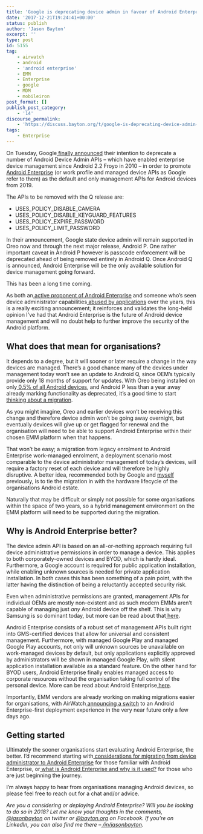 ```yaml
---
title: 'Google is deprecating device admin in favour of Android Enterprise'
date: '2017-12-21T19:24:41+00:00'
status: publish
author: 'Jason Bayton'
excerpt: ''
type: post
id: 5155
tag:
    - airwatch
    - android
    - 'android enterprise'
    - EMM
    - Enterprise
    - google
    - MDM
    - mobileiron
post_format: []
publish_post_category:
    - '14'
discourse_permalink:
    - 'https://discuss.bayton.org/t/google-is-deprecating-device-admin-in-favour-of-android-enterprise/73'
tags:
    - Enterprise
---
```

On Tuesday, Google[ finally announced](https://www.blog.google/products/android-enterprise/why-its-time-enterprises-adopt-androids-modern-device-management-apis/) their intention to deprecate a number of Android Device Admin APIs – which have enabled enterprise device management since Android 2.2 Froyo in 2010 – in order to promote[ Android Enterprise](/android/) (or work profile and managed device APIs as Google refer to them) as the default and only management APIs for Android devices from 2019.

The APIs to be removed with the Q release are:

- USES\_POLICY\_DISABLE\_CAMERA
- USES\_POLICY\_DISABLE\_KEYGUARD\_FEATURES
- USES\_POLICY\_EXPIRE\_PASSWORD
- USES\_POLICY\_LIMIT\_PASSWORD

In their announcement, Google state device admin will remain supported in Oreo now and through the next major release, Android P. One rather important caveat in Android P however is passcode enforcement will be deprecated ahead of being removed entirely in Android Q. Once Android Q is announced, Android Enterprise will be the only available solution for device management going forward.

This has been a long time coming.

As both an[ active proponent of Android Enterprise](/android/) and someone who’s seen device administrator capabilities[ abused by applications](https://www.linkedin.com/feed/update/urn:li:activity:6325045924510916608) over the years, this is a really exciting announcement; it reinforces and validates the long-held opinion I’ve had that Android Enterprise is the future of Android device management and will no doubt help to further improve the security of the Android platform.

What does that mean for organisations?
--------------------------------------

It depends to a degree, but it will sooner or later require a change in the way devices are managed. There’s a good chance many of the devices under management today won’t see an update to Android Q, since OEM’s typically provide only 18 months of support for updates. With Oreo being installed on only[ 0.5% of all Android devices](https://developer.android.com/about/dashboards/index.html), and Android P less than a year away already marking functionality as deprecated, it’s a good time to start[ thinking about a migration](/android/considerations-in-migrating-from-device-administrator-to-android-enterprise/).

As you might imagine, Oreo and earlier devices won’t be receiving this change and therefore device admin won’t be going away overnight, but eventually devices will give up or get flagged for renewal and the organisation will need to be able to support Android Enterprise within their chosen EMM platform when that happens.

That won’t be easy; a migration from legacy enrolment to Android Enterprise work-managed enrolment, a deployment scenario most comparable to the device administrator management of today’s devices, will require a factory reset of each device and will therefore be highly disruptive. A better idea, recommended both by Google and [myself](/android/considerations-in-migrating-from-device-administrator-to-android-enterprise/) previously, is to tie the migration in with the hardware lifecycle of the organisations Android estate.

Naturally that may be difficult or simply not possible for some organisations within the space of two years, so a hybrid management environment on the EMM platform will need to be supported during the migration.

Why is Android Enterprise better?
---------------------------------

The device admin API is based on an all-or-nothing approach requiring full device administrative permissions in order to manage a device. This applies to both corporately-owned devices and BYOD, which is hardly ideal. Furthermore, a Google account is required for public application installation, while enabling unknown sources is needed for private application installation. In both cases this has been something of a pain point, with the latter having the distinction of being a reluctantly accepted security risk.

Even when administrative permissions are granted, management APIs for individual OEMs are mostly non-existent and as such modern EMMs aren’t capable of managing just *any* Android device off the shelf. This is why Samsung is so dominant today, but more can be read about that[ here](/android/what-is-android-enterprise-and-why-is-it-used/#history).

Android Enterprise consists of a robust set of management APIs built right into GMS-certified devices that allow for universal and consistent management. Furthermore, with managed Google Play and managed Google Play accounts, not only will unknown sources be unavailable on work-managed devices by default, but only applications explicitly approved by administrators will be shown in managed Google Play, with silent application installation available as a standard feature. On the other hand for BYOD users, Android Enterprise finally enables managed access to corporate resources without the organisation taking full control of the personal device. More can be read about Android Enterprise[ here](/android/what-is-android-enterprise-and-why-is-it-used/).

Importantly, EMM vendors are already working on making migrations easier for organisations, with AirWatch[ announcing a switch](https://blogs.air-watch.com/2017/12/android-enterprise-front-center/?lipi=urn%3Ali%3Apage%3Ad_flagship3_profile_view_base_recent_activity_details_shares%3BoW0BjYAOQIO0vjr6rsrJbw%3D%3D#.WjUXkkOnyRO) to an Android Enterprise-first deployment experience in the very near future only a few days ago.

Getting started
---------------

Ultimately the sooner organisations start evaluating Android Enterprise, the better. I’d recommend starting with[ considerations for migrating from device administrator to Android Enterprise](/android/considerations-in-migrating-from-device-administrator-to-android-enterprise/) for those familiar with Android Enterprise, or[ what is Android Enterprise and why is it used?](/android/what-is-android-enterprise-and-why-is-it-used/) for those who are just beginning the journey.

I’m always happy to hear from organisations managing Android devices, so please feel free to reach out for a chat and/or advice.

*Are you a considering or deploying Android Enterprise? Will you be looking to do so in 2018? Let me know your thoughts in the comments,*[ *@jasonbayton*](https://twitter.com/jasonbayton) *on twitter or* [*@bayton.org*](https://facebook.com/bayton.org) *on Facebook. If you’re on LinkedIn, you can also find me there –*[ */in/jasonbayton*](https://linkedin.com/in/jasonbayton)*.*